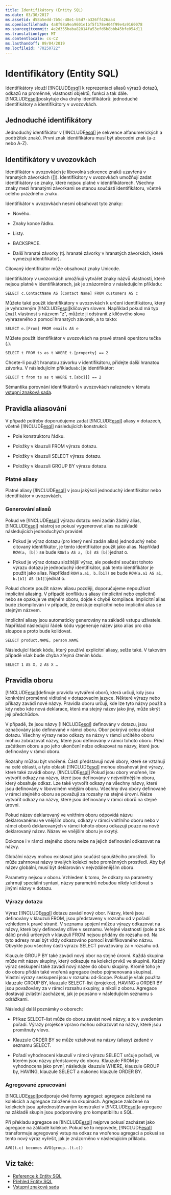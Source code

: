 ```yaml
---
title: Identifikátory (Entity SQL)
ms.date: 03/30/2017
ms.assetid: d58a5edd-7b5c-48e1-b5d7-a326ff426aa4
ms.openlocfilehash: 4a8f98a9ea9601e1bf5f178e404f99e4a9160078
ms.sourcegitcommit: 4e2d355baba82814fa53efd6b8bbb45bfe054d11
ms.translationtype: MT
ms.contentlocale: cs-CZ
ms.lasthandoff: 09/04/2019
ms.locfileid: "70250722"
---
```

# <a name="identifiers-entity-sql"></a>Identifikátory (Entity SQL)
Identifikátory slouží [!INCLUDE[esql](../../../../../../includes/esql-md.md)] k reprezentaci aliasů výrazů dotazů, odkazů na proměnné, vlastností objektů, funkcí a tak dále. [!INCLUDE[esql](../../../../../../includes/esql-md.md)]poskytuje dva druhy identifikátorů: jednoduché identifikátory a identifikátory v uvozovkách.  
  
## <a name="simple-identifiers"></a>Jednoduché identifikátory  
 Jednoduchý identifikátor v [!INCLUDE[esql](../../../../../../includes/esql-md.md)] je sekvence alfanumerických a podtržítek znaků. První znak identifikátoru musí být abecední znak (a-z nebo A-Z).  
  
## <a name="quoted-identifiers"></a>Identifikátory v uvozovkách  
 Identifikátor v uvozovkách je libovolná sekvence znaků uzavřená v hranatých závorkách ([]). Identifikátory v uvozovkách umožňují zadat identifikátory se znaky, které nejsou platné v identifikátorech. Všechny znaky mezi hranatými závorkami se stanou součástí identifikátoru, včetně celého prázdného znaku.  
  
 Identifikátor v uvozovkách nesmí obsahovat tyto znaky:  
  
- Nového.  
  
- Znaky konce řádku.  
  
- Listy.  
  
- BACKSPACE.  
  
- Další hranaté závorky (tj. hranaté závorky v hranatých závorkách, které vymezují identifikátor).  
  
 Citovaný identifikátor může obsahovat znaky Unicode.  
  
 Identifikátory v uvozovkách umožňují vytvářet znaky názvů vlastností, které nejsou platné v identifikátorech, jak je znázorněno v následujícím příkladu:  
  
 `SELECT c.ContactName AS [Contact Name] FROM customers AS c`  
  
 Můžete také použít identifikátory v uvozovkách k určení identifikátoru, který je vyhrazeným [!INCLUDE[esql](../../../../../../includes/esql-md.md)]klíčovým slovem. Například pokud má typ `Email` vlastnost s názvem "z", můžete ji odstranit z klíčového slova vyhrazeného z pomocí hranatých závorek, a to takto:  
  
 `SELECT e.[From] FROM emails AS e`  
  
 Můžete použít identifikátor v uvozovkách na pravé straně operátoru tečka (.).  
  
 `SELECT t FROM ts as t WHERE t.[property] == 2`  
  
 Chcete-li použít hranatou závorku v identifikátoru, přidejte další hranatou závorku. V následujícím příkladu`abc]`je identifikátor:  
  
 `SELECT t from ts as t WHERE t.[abc]]] == 2`  
  
 Sémantika porovnání identifikátorů v uvozovkách naleznete v tématu [vstupní znaková sada](input-character-set-entity-sql.md).  
  
## <a name="aliasing-rules"></a>Pravidla aliasování  
 V případě potřeby doporučujeme zadat [!INCLUDE[esql](../../../../../../includes/esql-md.md)] aliasy v dotazech, včetně [!INCLUDE[esql](../../../../../../includes/esql-md.md)] následujících konstrukcí:  
  
- Pole konstruktoru řádku.  
  
- Položky v klauzuli FROM výrazu dotazu.  
  
- Položky v klauzuli SELECT výrazu dotazu.  
  
- Položky v klauzuli GROUP BY výrazu dotazu.  
  
### <a name="valid-aliases"></a>Platné aliasy  
 Platné aliasy [!INCLUDE[esql](../../../../../../includes/esql-md.md)] v jsou jakýkoli jednoduchý identifikátor nebo identifikátor v uvozovkách.  
  
### <a name="alias-generation"></a>Generování aliasů  
 Pokud ve [!INCLUDE[esql](../../../../../../includes/esql-md.md)] výrazu dotazu není zadán žádný alias, [!INCLUDE[esql](../../../../../../includes/esql-md.md)] nástroj se pokusí vygenerovat alias na základě následujících jednoduchých pravidel:  
  
- Pokud je výraz dotazu (pro který není zadán alias) jednoduchý nebo citovaný identifikátor, je tento identifikátor použit jako alias. Například `ROW(a, [b])` se bude `ROW(a AS a, [b] AS [b])`jednat o.  
  
- Pokud je výraz dotazu složitější výraz, ale poslední součást tohoto výrazu dotazu je jednoduchý identifikátor, pak tento identifikátor je použit jako alias. Například `ROW(a.a1, b.[b1])` se bude `ROW(a.a1 AS a1, b.[b1] AS [b1])`jednat o.  
  
 Pokud chcete použít název aliasu později, doporučujeme nepoužívat implicitní aliasing. V případě konfliktu s aliasy (implicitní nebo explicitní) nebo se opakuje ve stejném oboru, dojde k chybě kompilace. Implicitní alias bude zkompilován i v případě, že existuje explicitní nebo implicitní alias se stejným názvem.  
  
 Implicitní aliasy jsou automaticky generovány na základě vstupu uživatele. Například následující řádek kódu vygeneruje název jako alias pro oba sloupce a proto bude kolidovat.  
  
```  
SELECT product.NAME, person.NAME  
```  
  
 Následující řádek kódu, který používá explicitní aliasy, selže také. V takovém případě však bude chyba zřejmá čtením kódu.  
  
```  
SELECT 1 AS X, 2 AS X …  
```  
  
## <a name="scoping-rules"></a>Pravidla oboru  
 [!INCLUDE[esql](../../../../../../includes/esql-md.md)]definuje pravidla vytváření oborů, která určují, kdy jsou konkrétní proměnné viditelné v dotazovacím jazyce. Některé výrazy nebo příkazy zavádí nové názvy. Pravidla oboru určují, kde lze tyto názvy použít a kdy nebo kde nová deklarace, která má stejný název jako jiný, může skrýt její předchůdce.  
  
 V případě, že jsou názvy [!INCLUDE[esql](../../../../../../includes/esql-md.md)] definovány v dotazu, jsou označovány jako definované v rámci oboru. Obor pokrývá celou oblast dotazu. Všechny výrazy nebo odkazy na názvy v rámci určitého oboru mohou zobrazovat názvy, které jsou definovány v rámci tohoto oboru. Před začátkem oboru a po jeho ukončení nelze odkazovat na názvy, které jsou definovány v rámci oboru.  
  
 Rozsahy můžou být vnořené. Části představují nové obory, které se vztahují na celé oblasti, a tyto oblasti [!INCLUDE[esql](../../../../../../includes/esql-md.md)] mohou obsahovat jiné výrazy, které také zavádí obory. [!INCLUDE[esql](../../../../../../includes/esql-md.md)] Pokud jsou obory vnořené, lze vytvořit odkazy na názvy, které jsou definovány v nejvnitřnějším oboru, který obsahuje odkaz. Lze také vytvořit odkazy na všechny názvy, které jsou definovány v libovolném vnějším oboru. Všechny dva obory definované v rámci stejného oboru se považují za rozsahy na stejné úrovni. Nelze vytvořit odkazy na názvy, které jsou definovány v rámci oborů na stejné úrovni.  
  
 Pokud název deklarovaný ve vnitřním oboru odpovídá názvu deklarovanému ve vnějším oboru, odkazy v rámci vnitřního oboru nebo v rámci oborů deklarovaných v rámci tohoto oboru odkazují pouze na nově deklarovaný název. Název ve vnějším oboru je skrytý.  
  
 Dokonce i v rámci stejného oboru nelze na jejich definování odkazovat na názvy.  
  
 Globální názvy mohou existovat jako součást spouštěcího prostředí. To může zahrnovat názvy trvalých kolekcí nebo proměnných prostředí. Aby byl název globální, musí být deklarován v nejvzdálenějším oboru.  
  
 Parametry nejsou v oboru. Vzhledem k tomu, že odkazy na parametry zahrnují speciální syntaxi, názvy parametrů nebudou nikdy kolidovat s jinými názvy v dotazu.  
  
### <a name="query-expressions"></a>Výrazy dotazu  
 Výraz [!INCLUDE[esql](../../../../../../includes/esql-md.md)] dotazu zavádí nový obor. Názvy, které jsou definovány v klauzuli FROM, jsou představeny v rozsahu od v pořadí vzhledem k pravé straně. V seznamu spojení můžou výrazy odkazovat na názvy, které byly definovány dříve v seznamu. Veřejné vlastnosti (pole a tak dále) prvků určených v klauzuli FROM nejsou přidány do rozsahu od. Na tyto adresy musí být vždy odkazováno pomocí kvalifikovaného názvu. Obvykle jsou všechny části výrazu SELECT považovány za v rozsahu od.  
  
 Klauzule GROUP BY také zavádí nový obor na stejné úrovni. Každá skupina může mít název skupiny, který odkazuje na kolekci prvků ve skupině. Každý výraz seskupení také zavádí nový název do oboru skupiny. Kromě toho je do oboru přidán také vnořená agregace (nebo pojmenovaná skupina). Vlastní výrazy seskupení jsou v rozsahu od-Scope. Pokud je však použita klauzule GROUP BY, klauzule SELECT-list (projekce), HAVING a ORDER BY jsou považovány za v rámci rozsahu skupiny, a nikoli z oboru. Agregace dostávají zvláštní zacházení, jak je popsáno v následujícím seznamu s odrážkami.  
  
 Následují další poznámky o oborech:  
  
- Příkaz SELECT-list může do oboru zavést nové názvy, a to v uvedeném pořadí. Výrazy projekce vpravo mohou odkazovat na názvy, které jsou promítnuty vlevo.  
  
- Klauzule ORDER BY se může vztahovat na názvy (aliasy) zadané v seznamu SELECT.  
  
- Pořadí vyhodnocení klauzulí v rámci výrazu SELECT určuje pořadí, ve kterém jsou názvy představeny do oboru. Klauzule FROM je vyhodnocena jako první, následuje klauzule WHERE, klauzule GROUP by, HAVING, klauzule SELECT a nakonec klauzule ORDER BY.  
  
### <a name="aggregate-handling"></a>Agregované zpracování  
 [!INCLUDE[esql](../../../../../../includes/esql-md.md)]podporuje dvě formy agregací: agregace založené na kolekcích a agregace založené na skupinách. Agregace založené na kolekcích jsou upřednostňovaným konstrukcí v [!INCLUDE[esql](../../../../../../includes/esql-md.md)]a agregace na základě skupin jsou podporovány pro kompatibilitu s SQL.  
  
 Při překladu agregace se [!INCLUDE[esql](../../../../../../includes/esql-md.md)] nejprve pokusí zacházet jako agregace na základě kolekce. Pokud se to nepovede, [!INCLUDE[esql](../../../../../../includes/esql-md.md)] transformuje agregovaný vstup na odkaz na vnořenou agregaci a pokusí se tento nový výraz vyřešit, jak je znázorněno v následujícím příkladu.  
  
 `AVG(t.c) becomes AVG(group..(t.c))`  
  
## <a name="see-also"></a>Viz také:

- [Reference k Entity SQL](entity-sql-reference.md)
- [Přehled Entity SQL](entity-sql-overview.md)
- [Vstupní znaková sada](input-character-set-entity-sql.md)
